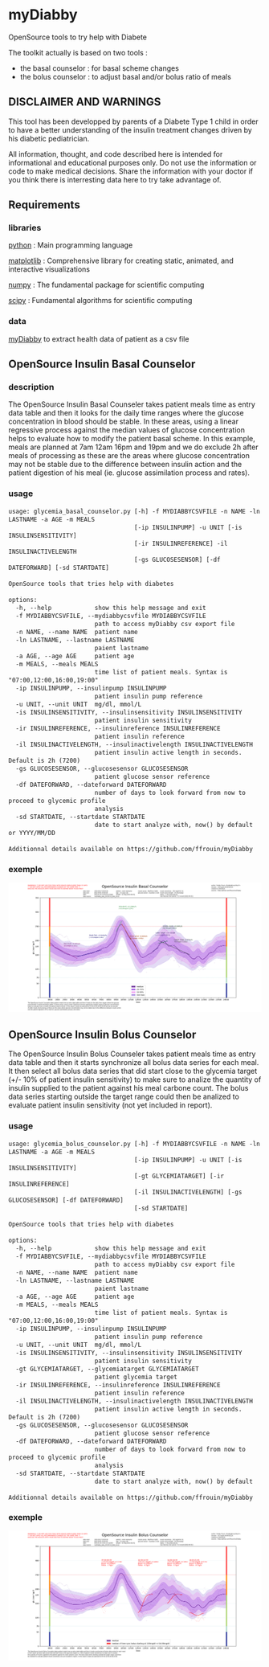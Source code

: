 # myDiabby
OpenSource tools to try help with Diabete

The toolkit actually is based on two tools :
  - the basal counselor : for basal scheme changes
  - the bolus counselor : to adjust basal and/or bolus ratio of meals

## DISCLAIMER AND WARNINGS

This tool has been developped by parents of a Diabete Type 1 child in order to have a better understanding of the insulin treatment changes driven by his diabetic pediatrician.

All information, thought, and code described here is intended for informational and educational purposes only. Do not use the information or code to make medical decisions. Share the information with your doctor if you think there is interresting data here to try take advantage of.

## Requirements

### libraries

[python](https://www.python.org/) : Main programming language

[matplotlib](https://matplotlib.org/) : Comprehensive library for creating static, animated, and interactive visualizations

[numpy](https://numpy.org/) : The fundamental package for scientific computing

[scipy](https://scipy.org/) : Fundamental algorithms for scientific computing

### data

[myDiabby](https://app.mydiabby.com/dt/#/login) to extract health data of patient as a csv file

## OpenSource Insulin Basal Counselor

### description
The OpenSource Insulin Basal Counseler takes patient meals time as entry data table and then it looks for the daily time ranges where the glucose
concentration in blood should be stable. In these areas, using a linear regressive process against the median values of glucose concentration
helps to evaluate how to modify the patient basal scheme. In this example, meals are planned at 7am 12am 16pm and 19pm and we do exclude
2h after meals of processing as these are the areas where glucose concentration may not be stable due to the difference between insulin action
and the patient digestion of his meal (ie. glucose assimilation process and rates).

### usage

```
usage: glycemia_basal_counselor.py [-h] -f MYDIABBYCSVFILE -n NAME -ln LASTNAME -a AGE -m MEALS
                                   [-ip INSULINPUMP] -u UNIT [-is INSULINSENSITIVITY]
                                   [-ir INSULINREFERENCE] -il INSULINACTIVELENGTH
                                   [-gs GLUCOSESENSOR] [-df DATEFORWARD] [-sd STARTDATE]

OpenSource tools that tries help with diabetes

options:
  -h, --help            show this help message and exit
  -f MYDIABBYCSVFILE, --mydiabbycsvfile MYDIABBYCSVFILE
                        path to access myDiabby csv export file
  -n NAME, --name NAME  patient name
  -ln LASTNAME, --lastname LASTNAME
                        paient lastname
  -a AGE, --age AGE     patient age
  -m MEALS, --meals MEALS
                        time list of patient meals. Syntax is "07:00,12:00,16:00,19:00"
  -ip INSULINPUMP, --insulinpump INSULINPUMP
                        patient insulin pump reference
  -u UNIT, --unit UNIT  mg/dl, mmol/L
  -is INSULINSENSITIVITY, --insulinsensitivity INSULINSENSITIVITY
                        patient insulin sensitivity
  -ir INSULINREFERENCE, --insulinreference INSULINREFERENCE
                        patient insulin reference
  -il INSULINACTIVELENGTH, --insulinactivelength INSULINACTIVELENGTH
                        patient insulin active length in seconds. Default is 2h (7200)
  -gs GLUCOSESENSOR, --glucosesensor GLUCOSESENSOR
                        patient glucose sensor reference
  -df DATEFORWARD, --dateforward DATEFORWARD
                        number of days to look forward from now to proceed to glycemic profile
                        analysis
  -sd STARTDATE, --startdate STARTDATE
                        date to start analyze with, now() by default or YYYY/MM/DD

Additionnal details available on https://github.com/ffrouin/myDiabby
```

### exemple
![OpenSource Insulin Counselor](20230126_OpenSource_Insulin_Basal_Counselor.png)

## OpenSource Insulin Bolus Counselor
The OpenSource Insulin Bolus Counseler takes patient meals time as entry data table and then it starts synchronize all bolus data series for each meal.
It then select all bolus data series that did start close to the glycemia target (+/- 10% of patient insulin sensitivity) to make sure to analize
the quantity of insulin supplied to the patient against his meal carbone count. The bolus data series starting outside the target range could then
be analized to evaluate patient insulin sensitivity (not yet included in report).

### usage
```
usage: glycemia_bolus_counselor.py [-h] -f MYDIABBYCSVFILE -n NAME -ln LASTNAME -a AGE -m MEALS
                                   [-ip INSULINPUMP] -u UNIT [-is INSULINSENSITIVITY]
                                   [-gt GLYCEMIATARGET] [-ir INSULINREFERENCE]
                                   [-il INSULINACTIVELENGTH] [-gs GLUCOSESENSOR] [-df DATEFORWARD]
                                   [-sd STARTDATE]

OpenSource tools that tries help with diabetes

options:
  -h, --help            show this help message and exit
  -f MYDIABBYCSVFILE, --mydiabbycsvfile MYDIABBYCSVFILE
                        path to access myDiabby csv export file
  -n NAME, --name NAME  patient name
  -ln LASTNAME, --lastname LASTNAME
                        paient lastname
  -a AGE, --age AGE     patient age
  -m MEALS, --meals MEALS
                        time list of patient meals. Syntax is "07:00,12:00,16:00,19:00"
  -ip INSULINPUMP, --insulinpump INSULINPUMP
                        patient insulin pump reference
  -u UNIT, --unit UNIT  mg/dl, mmol/L
  -is INSULINSENSITIVITY, --insulinsensitivity INSULINSENSITIVITY
                        patient insulin sensitivity
  -gt GLYCEMIATARGET, --glycemiatarget GLYCEMIATARGET
                        patient glycemia target
  -ir INSULINREFERENCE, --insulinreference INSULINREFERENCE
                        patient insulin reference
  -il INSULINACTIVELENGTH, --insulinactivelength INSULINACTIVELENGTH
                        patient insulin active length in seconds. Default is 2h (7200)
  -gs GLUCOSESENSOR, --glucosesensor GLUCOSESENSOR
                        patient glucose sensor reference
  -df DATEFORWARD, --dateforward DATEFORWARD
                        number of days to look forward from now to proceed to glycemic profile
                        analysis
  -sd STARTDATE, --startdate STARTDATE
                        date to start analyze with, now() by default

Additionnal details available on https://github.com/ffrouin/myDiabby
```

### exemple
![OpenSource Insulin Counselor](20230126_OpenSource_Insulin_Bolus_Counselor.png)

